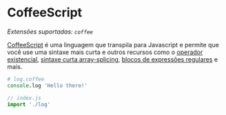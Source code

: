 # CoffeeScript

_Extensões suportadas: `coffee`_

[CoffeeScript](https://coffeescript.org) é uma linguagem que transpila para Javascript e permite que você use uma sintaxe mais curta e outros recursos como o [operador existencial](https://coffeescript.org/#existential-operator), [sintaxe curta array-splicing](https://coffeescript.org/#slices), [blocos de expressões regulares](https://coffeescript.org/#regexes) e mais.

```coffeescript
# log.coffee
console.log 'Hello there!'
```

```javascript
// index.js
import './log'
```